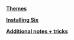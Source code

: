 **[Themes](#themes)**

**[Installing <u>Six</u>](#install)**

**[Additional notes + tricks](#tricks)**
